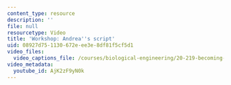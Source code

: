 ```yaml
---
content_type: resource
description: ''
file: null
resourcetype: Video
title: 'Workshop: Andrea''s script'
uid: 08927d75-1130-672e-ee3e-8df81f5cf5d1
video_files:
  video_captions_file: /courses/biological-engineering/20-219-becoming-the-next-bill-nye-writing-and-hosting-the-educational-show-january-iap-2015/day-3-storytellers-toolkit-pt.-1/copy7_of_day-3-part-1/AjK2zF9yN0k.vtt
video_metadata:
  youtube_id: AjK2zF9yN0k
---
```

